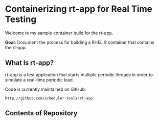 # Containerizing rt-app for Real Time Testing

Welcome to my sample container build for the rt-app.

**Goal**: Document the process for building a RHEL 9 container that contains the rt-app.

## What Is rt-app?

rt-app is a test application that starts multiple periodic threads in order to
simulate a real-time periodic load.

Code is currently maintained on GitHub:

	http://github.com/scheduler-tools/rt-app

## Contents of Repository
